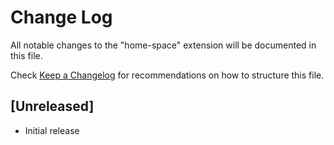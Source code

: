 # Change Log

All notable changes to the "home-space" extension will be documented in this file.

Check [Keep a Changelog](http://keepachangelog.com/) for recommendations on how to structure this file.

## [Unreleased]

- Initial release